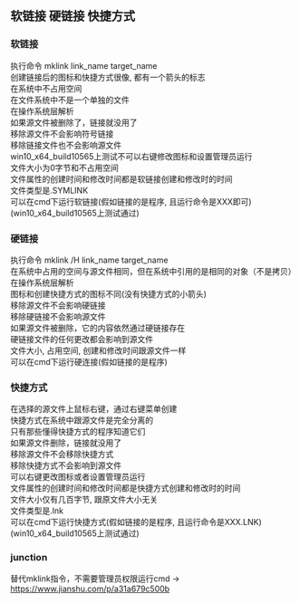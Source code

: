 ## 软链接 硬链接 快捷方式

### 软链接
执行命令 mklink link_name target_name  
创建链接后的图标和快捷方式很像, 都有一个箭头的标志  
在系统中不占用空间  
在文件系统中不是一个单独的文件  
在操作系统层解析  
如果源文件被删除了，链接就没用了  
移除源文件不会影响符号链接  
移除链接文件也不会影响源文件  
win10_x64_build10565上测试不可以右键修改图标和设置管理员运行  
文件大小为0字节和不占用空间  
文件属性的创建时间和修改时间都是软链接创建和修改时的时间  
文件类型是.SYMLINK  
可以在cmd下运行软链接(假如链接的是程序, 且运行命令是XXX即可)(win10_x64_build10565上测试通过)  

### 硬链接
执行命令 mklink /H link_name target_name  
在系统中占用的空间与源文件相同，但在系统中引用的是相同的对象（不是拷贝）  
在操作系统层解析  
图标和创建快捷方式的图标不同(没有快捷方式的小箭头)  
移除源文件不会影响硬链接  
移除硬链接不会影响源文件  
如果源文件被删除，它的内容依然通过硬链接存在  
硬链接文件的任何更改都会影响到源文件  
文件大小, 占用空间, 创建和修改时间跟源文件一样  
可以在cmd下运行硬连接(假如链接的是程序)  

### 快捷方式
在选择的源文件上鼠标右键，通过右键菜单创建  
快捷方式在系统中跟源文件是完全分离的  
只有那些懂得快捷方式的程序知道它们  
如果源文件删除，链接就没用了  
移除源文件不会移除快捷方式  
移除快捷方式不会影响到源文件  
可以右键更改图标或者设置管理员运行  
文件属性的创建时间和修改时间都是快捷方式创建和修改时的时间  
文件大小仅有几百字节, 跟原文件大小无关  
文件类型是.lnk  
可以在cmd下运行快捷方式(假如链接的是程序, 且运行命令是XXX.LNK)(win10_x64_build10565上测试通过)  

### junction
替代mklink指令，不需要管理员权限运行cmd -> <https://www.jianshu.com/p/a31a679c500b>